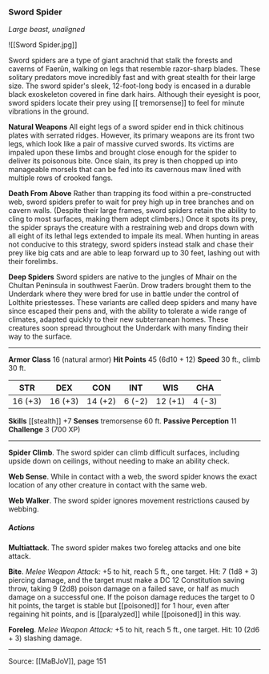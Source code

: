 ### Sword Spider
_Large beast, unaligned_

![[Sword Spider.jpg]]

Sword spiders are a type of giant arachnid that stalk the forests and caverns of Faerûn, walking on legs that resemble razor-sharp blades. These solitary predators move incredibly fast and with great stealth for their large size. The sword spider's sleek, 12-foot-long body is encased in a durable black exoskeleton covered in fine dark hairs. Although their eyesight is poor, sword spiders locate their prey using [[ tremorsense]] to feel for minute vibrations in the ground.

**Natural Weapons** All eight legs of a sword spider end in thick chitinous plates with serrated ridges. However, its primary weapons are its front two legs, which look like a pair of massive curved swords. Its victims are impaled upon these limbs and brought close enough for the spider to deliver its poisonous bite. Once slain, its prey is then chopped up into manageable morsels that can be fed into its cavernous maw lined with multiple rows of crooked fangs.


**Death From Above** Rather than trapping its food within a pre-constructed web, sword spiders prefer to wait for prey high up in tree branches and on cavern walls. (Despite their large frames, sword spiders retain the ability to cling to most surfaces, making them adept climbers.) Once it spots its prey, the spider sprays the creature with a restraining web and drops down with all eight of its lethal legs extended to impale its meal. When hunting in areas not conducive to this strategy, sword spiders instead stalk and chase their prey like big cats and are able to leap forward up to 30 feet, lashing out with their forelimbs.


**Deep Spiders** Sword spiders are native to the jungles of Mhair on the Chultan Peninsula in southwest Faerûn. Drow traders brought them to the Underdark where they were bred for use in battle under the control of Lolthite priestesses. These variants are called deep spiders and many have since escaped their pens and, with the ability to tolerate a wide range of climates, adapted quickly to their new subterranean homes. These creatures soon spread throughout the Underdark with many finding their way to the surface.






---

**Armor Class** 16 (natural armor)
**Hit Points** 45 (6d10 + 12)
**Speed** 30 ft., climb 30 ft.

| STR     | DEX     | CON     | INT     | WIS     | CHA     |
|---------|---------|---------|---------|---------|---------|
| 16 (+3) | 16 (+3) | 14 (+2) | 6 (-2) | 12 (+1) | 4 (-3) |

**Skills** [[stealth]] +7
**Senses** tremorsense 60 ft.
**Passive Perception** 11
**Challenge** 3 (700 XP)

---

**Spider Climb**. The sword spider can climb difficult surfaces, including upside down on ceilings, without needing to make an ability check.

**Web Sense**. While in contact with a web, the sword spider knows the exact location of any other creature in contact with the same web.

**Web Walker**. The sword spider ignores movement restrictions caused by webbing.

##### Actions
**Multiattack**. The sword spider makes two foreleg attacks and one bite attack.

**Bite**. _Melee Weapon Attack:_ +5 to hit, reach 5 ft., one target. Hit: 7 (1d8 + 3) piercing damage, and the target must make a DC 12 Constitution saving throw, taking 9 (2d8) poison damage on a failed save, or half as much damage on a successful one. If the poison damage reduces the target to 0 hit points, the target is stable but [[poisoned]] for 1 hour, even after regaining hit points, and is [[paralyzed]] while [[poisoned]] in this way.

**Foreleg**. _Melee Weapon Attack:_ +5 to hit, reach 5 ft., one target. Hit: 10 (2d6 + 3) slashing damage.


---

Source: [[MaBJoV]], page 151